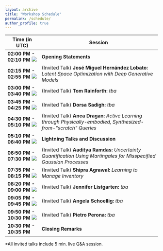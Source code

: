 ```yaml
---
layout: archive
title: "Workshop Schedule"
permalink: /schedule/
author_profile: true
---
```


**Time (in UTC)** | **Session**
------------ | ------------
**02:00 PM - 02:10 PM**  <a target="_blank" href="https://calendar.google.com/event?action=TEMPLATE&amp;tmeid=MzdmOHAxMjE1MDdnaWhzNHNxOWVoZXIyMHMgbHNtdmZrc29uNXI0dG9ob2trMHFwY291MmtAZw&amp;tmsrc=lsmvfkson5r4tohokk0qpcou2k%40group.calendar.google.com"><img border="0" src="https://www.google.com/calendar/images/ext/gc_button1_en.gif"></a> |	**Opening Statements** 
**02:15 PM - 02:55 PM**  <a target="_blank" href="https://calendar.google.com/event?action=TEMPLATE&amp;tmeid=NDlydm9tdXZyZTE4cG83OG1rNGtmaGk2cDAgbHNtdmZrc29uNXI0dG9ob2trMHFwY291MmtAZw&amp;tmsrc=lsmvfkson5r4tohokk0qpcou2k%40group.calendar.google.com"><img border="0" src="https://www.google.com/calendar/images/ext/gc_button1_en.gif"></a> |	(Invited Talk) **José Miguel Hernández Lobato:** *Latent Space Optimization with Deep Generative Models*
**03:00 PM - 03:40 PM**  <a target="_blank" href="https://calendar.google.com/event?action=TEMPLATE&amp;tmeid=Nmk2ZzdpMzRsbmgwZzhjMTIyZGlxY2c4cmwgbHNtdmZrc29uNXI0dG9ob2trMHFwY291MmtAZw&amp;tmsrc=lsmvfkson5r4tohokk0qpcou2k%40group.calendar.google.com"><img border="0" src="https://www.google.com/calendar/images/ext/gc_button1_en.gif"></a> |	(Invited Talk) **Tom Rainforth:** *tba*
**03:45 PM - 04:25 PM**  <a target="_blank" href="https://calendar.google.com/event?action=TEMPLATE&amp;tmeid=MzhxdnUxcnIxY3M3Z2ZzdDl1N29ucGMzczkgbHNtdmZrc29uNXI0dG9ob2trMHFwY291MmtAZw&amp;tmsrc=lsmvfkson5r4tohokk0qpcou2k%40group.calendar.google.com"><img border="0" src="https://www.google.com/calendar/images/ext/gc_button1_en.gif"></a> |   (Invited Talk) **Dorsa Sadigh:** *tba*
**04:30 PM - 05:10 PM**  <a target="_blank" href="https://calendar.google.com/event?action=TEMPLATE&amp;tmeid=NWQ5YjJyb3NvbHE5c2ZtZGhlaG1oMmtscTIgbHNtdmZrc29uNXI0dG9ob2trMHFwY291MmtAZw&amp;tmsrc=lsmvfkson5r4tohokk0qpcou2k%40group.calendar.google.com"><img border="0" src="https://www.google.com/calendar/images/ext/gc_button1_en.gif"></a> |   (Invited Talk) **Anca Dragan:** *Active Learning through Physically-embodied, Synthesized-from-"scratch" Queries*
**05:10 PM - 06:40 PM**  <a target="_blank" href="https://calendar.google.com/event?action=TEMPLATE&amp;tmeid=NGRhYjluc2xjdTU3Y2h2dG5qMjkyZGswdGMgbHNtdmZrc29uNXI0dG9ob2trMHFwY291MmtAZw&amp;tmsrc=lsmvfkson5r4tohokk0qpcou2k%40group.calendar.google.com"><img border="0" src="https://www.google.com/calendar/images/ext/gc_button1_en.gif"></a> |	**Lightning Talks and Discussion**
**06:50 PM - 07:30 PM**  <a target="_blank" href="https://calendar.google.com/event?action=TEMPLATE&amp;tmeid=NGVkZ2kycmJiY2JjMGU3OGgxa3ZzNGlyY2MgbHNtdmZrc29uNXI0dG9ob2trMHFwY291MmtAZw&amp;tmsrc=lsmvfkson5r4tohokk0qpcou2k%40group.calendar.google.com"><img border="0" src="https://www.google.com/calendar/images/ext/gc_button1_en.gif"></a> |   (Invited Talk) **Aaditya Ramdas:** *Uncertainty Quantification Using Martingales for Misspecified Gaussian Processes*
**07:35 PM - 08:15 PM**  <a target="_blank" href="https://calendar.google.com/event?action=TEMPLATE&amp;tmeid=NDA2aGVjdDI3NWV2azdlOTR2NmxvNHBsYW0gbHNtdmZrc29uNXI0dG9ob2trMHFwY291MmtAZw&amp;tmsrc=lsmvfkson5r4tohokk0qpcou2k%40group.calendar.google.com"><img border="0" src="https://www.google.com/calendar/images/ext/gc_button1_en.gif"></a> |	(Invited Talk) **Shipra Agrawal:** *Learning to Manage Inventory*
**08:20 PM - 09:00 PM**  <a target="_blank" href="https://calendar.google.com/event?action=TEMPLATE&amp;tmeid=NHE4MHIyMzJyc3IzcG5pYjNjNnAyMnY4OTcgbHNtdmZrc29uNXI0dG9ob2trMHFwY291MmtAZw&amp;tmsrc=lsmvfkson5r4tohokk0qpcou2k%40group.calendar.google.com"><img border="0" src="https://www.google.com/calendar/images/ext/gc_button1_en.gif"></a> |	(Invited Talk) **Jennifer Listgarten:** *tba*
**09:05 PM - 09:45 PM**  <a target="_blank" href="https://calendar.google.com/event?action=TEMPLATE&amp;tmeid=MjVtOHY0YWxnYWdiNWY3bzFhMjRhNzFpc2sgbHNtdmZrc29uNXI0dG9ob2trMHFwY291MmtAZw&amp;tmsrc=lsmvfkson5r4tohokk0qpcou2k%40group.calendar.google.com"><img border="0" src="https://www.google.com/calendar/images/ext/gc_button1_en.gif"></a> |	(Invited Talk) **Angela Schoellig:** *tba*
**09:50 PM - 10:30 PM**  <a target="_blank" href="https://calendar.google.com/event?action=TEMPLATE&amp;tmeid=NDlnOWJ0NGxwYjQ1ZjdyZ25kZ2k1ZmRjcDggbHNtdmZrc29uNXI0dG9ob2trMHFwY291MmtAZw&amp;tmsrc=lsmvfkson5r4tohokk0qpcou2k%40group.calendar.google.com"><img border="0" src="https://www.google.com/calendar/images/ext/gc_button1_en.gif"></a> |   (Invited Talk) **Pietro Perona:** *tba*
**10:30 PM - 10:35 PM** |	**Closing Remarks**


*All invited talks include 5 min. live Q&A session.
